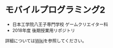 # モバイルプログラミング2

* 日本工学院八王子専門学校 ゲームクリエイター科
* 2018年度 後期授業用リポジトリ

詳細については[Wiki](https://github.com/katsube/neec2018B/wiki)を参照してください。

